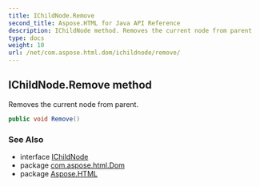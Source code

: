 ```yaml
---
title: IChildNode.Remove
second_title: Aspose.HTML for Java API Reference
description: IChildNode method. Removes the current node from parent
type: docs
weight: 10
url: /net/com.aspose.html.dom/ichildnode/remove/
---
```

## IChildNode.Remove method

Removes the current node from parent.

```java
public void Remove()
```

### See Also

* interface [IChildNode](../)
* package [com.aspose.html.Dom](../../ichildnode/)
* package [Aspose.HTML](../../../)
